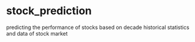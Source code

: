 # stock_prediction
predicting the performance of stocks based on decade historical statistics and data of stock market 
